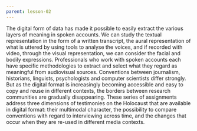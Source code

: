 ```yaml
---
parent: lesson-02
---
```




The digital form of data has made it possible to easily extract the various layers of meaning in spoken accounts. We can study the textual representation in the form of a written transcript, the aural representation of what is uttered by using tools to analyse the voices, and if recorded with video, through the visual representation, we can consider the facial and bodily expressions. Professionals who work with spoken accounts each have specific methodologies to extract and select what they regard as meaningful from audiovisual sources. Conventions between journalism, historians, linguists, psychologists and computer scientists differ strongly. But as the digital format is increasingly becoming accessible and easy to copy and reuse in different contexts, the borders between research communities are gradually disappearing. These series of assignments address three dimensions of testimonies on the Holocaust that are available in digital format: their multimodal character, the possibility to compare conventions with regard to interviewing across time, and the changes that occur when they are re-used in different media contexts.

